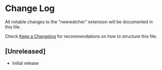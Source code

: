 # Change Log

All notable changes to the "newwatcher" extension will be documented in this file.

Check [Keep a Changelog](http://keepachangelog.com/) for recommendations on how to structure this file.

## [Unreleased]

- Initial release